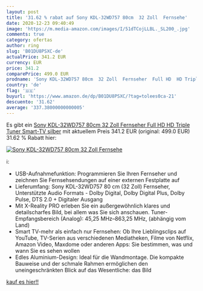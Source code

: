 ```yaml
---
layout: post
title: '31.62 % rabat auf Sony KDL-32WD757 80cm  32 Zoll  Fernsehe'
date: 2020-12-23 09:40:49
image: 'https://m.media-amazon.com/images/I/51dTCojLLBL._SL200_.jpg'
comments: true
category: ofertas
author: ring
slug: 'B01DU8PSXC-de'
actualPrice: 341.2 EUR
currency: EUR
price: 341.2
comparePrice: 499.0 EUR
prodname: 'Sony KDL-32WD757 80cm  32 Zoll  Fernseher  Full HD  HD Triple Tuner  Smart-TV  silber'
country: 'de'
flag: '🇩🇪'
buyurl: 'https://www.amazon.de/dp/B01DU8PSXC/?tag=tolees0ca-21'
descuento: '31.62'
average: '337.38000000000005'
---
```


Es gibt ein [Sony KDL-32WD757 80cm  32 Zoll  Fernseher  Full HD  HD Triple Tuner  Smart-TV  silber](https://www.amazon.de/dp/B01DU8PSXC/?tag=tolees0ca-21) mit aktuellem Preis 341.2 EUR (original: 499.0 EUR) 31.62 % Rabatt hier:

[![Sony KDL-32WD757 80cm  32 Zoll  Fernsehe](https://m.media-amazon.com/images/I/51dTCojLLBL._SL200_.jpg)](https://www.amazon.de/dp/B01DU8PSXC/?tag=tolees0ca-21)

ℹ️:

- USB-Aufnahmefunktion: Programmieren Sie Ihren Fernseher und zeichnen Sie Fernsehsendungen auf einer externen Festplatte auf
- Lieferumfang: Sony KDL-32WD757 80 cm (32 Zoll) Fernseher, Unterstützte Audio Formats - Dolby Digital, Dolby Digital Plus, Dolby Pulse, DTS 2.0 + Digitaler Ausgang
- Mit X-Reality PRO erleben Sie ein außergewöhnlich klares und detailscharfes Bild, bei allem was Sie sich anschauen. Tuner-Empfangsbereich (Analog): 45,25 MHz–863,25 MHz, (abhängig vom Land)
- Smart TV-mehr als einfach nur Fernsehen: Ob Ihre Lieblingsclips auf YouTube, TV-Serien aus verschiedenen Mediatheken, Filme von Netflix, Amazon Video, Maxdome oder anderen Apps: Sie bestimmen, was und wann Sie es sehen wollen
- Edles Aluminium-Design: Ideal für die Wandmontage. Die kompakte Bauweise und der schmale Rahmen ermöglichen den uneingeschränkten Blick auf das Wesentliche: das Bild

[kauf es hier!!](https://www.amazon.de/dp/B01DU8PSXC/?tag=tolees0ca-21)
